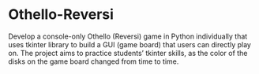 # Othello-Reversi

Develop a console-only Othello (Reversi) game in Python individually that uses tkinter library to build a GUI (game board) that users can directly play on. The project aims to practice students’ tkinter skills, as the color of the disks on the game board changed from time to time.
